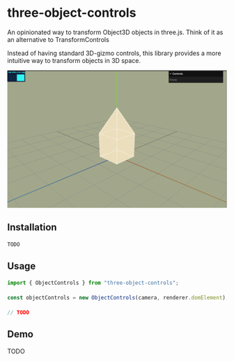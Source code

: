 # three-object-controls

An opinionated way to transform Object3D objects in three.js.
Think of it as an alternative to TransformControls

Instead of having standard 3D-gizmo controls, this library provides a more intuitive way to transform objects in 3D space.

![three-object-controls](./about.png)

## Installation

```bash
TODO
```

## Usage

```typescript
import { ObjectControls } from "three-object-controls";

const objectControls = new ObjectControls(camera, renderer.domElement);

// TODO
```

## Demo

TODO
